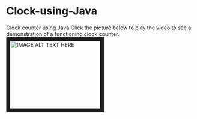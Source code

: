 # Clock-using-Java
Clock counter using Java
Click the picture below to play the video to see a demonstration of a functioning clock counter.
<a href="https://www.youtube.com/watch?v=iGHZjYMeToc
" target="blank"> <img src="http://img.youtube.com/vi/iGHZjYMeToc/0.jpg" 
alt="IMAGE ALT TEXT HERE" width="240" height="180" border="10" /></a>
